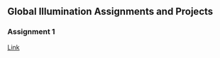 ## Global Illumination Assignments and Projects

### Assignment 1
[Link](brianmansfield.me/assignment1)
